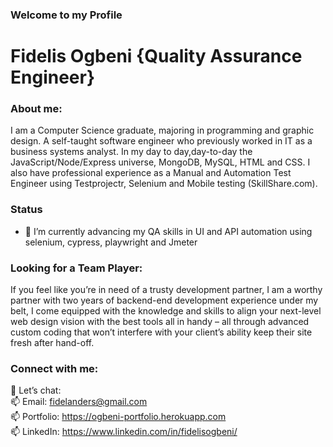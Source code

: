 ### Welcome to my Profile

# Fidelis Ogbeni {Quality Assurance Engineer}


### About me:
I am a Computer Science graduate, majoring in programming and graphic design. A self-taught software engineer who previously worked in IT as a business systems analyst. In my day to day,day-to-day the JavaScript/Node/Express universe, MongoDB, MySQL, HTML and CSS. I also have professional experience as a Manual and Automation Test Engineer using Testprojectr, Selenium and Mobile testing (SkillShare.com).

### Status

- 🌱 I’m currently advancing my QA skills in UI and API automation using selenium, cypress, playwright and Jmeter

### Looking for a Team Player:
If you feel like you’re in need of a trusty development partner, I am a worthy partner with two years of backend-end development experience under my belt, I come equipped with the knowledge and skills to align your next-level web design vision with the best tools all in handy – all through advanced custom coding that won’t interfere with your client’s ability keep their site fresh after hand-off.

### Connect with me:
💬 Let’s chat: <br>
📫 Email: fidelanders@gmail.com <br>
📫 Portfolio: https://ogbeni-portfolio.herokuapp.com<br>
📫 LinkedIn: https://www.linkedin.com/in/fidelisogbeni/

